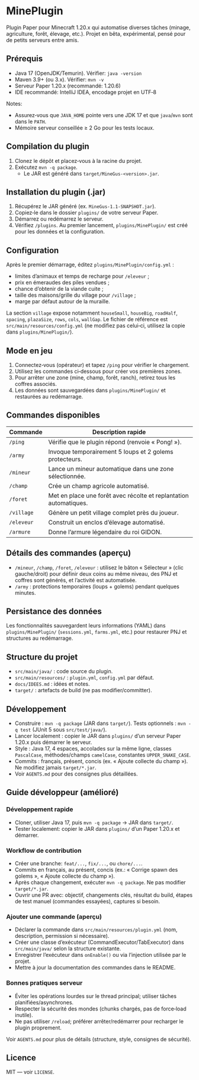 # MinePlugin

Plugin Paper pour Minecraft 1.20.x qui automatise diverses tâches (minage, agriculture, forêt, élevage, etc.). Projet en bêta, expérimental, pensé pour de petits serveurs entre amis.

## Prérequis
- Java 17 (OpenJDK/Temurin). Vérifier: `java -version`
- Maven 3.9+ (ou 3.x). Vérifier: `mvn -v`
- Serveur Paper 1.20.x (recommandé: 1.20.6)
- IDE recommandé: IntelliJ IDEA, encodage projet en UTF‑8

Notes:
- Assurez‑vous que `JAVA_HOME` pointe vers une JDK 17 et que `java`/`mvn` sont dans le `PATH`.
- Mémoire serveur conseillée ≥ 2 Go pour les tests locaux.

## Compilation du plugin
1. Clonez le dépôt et placez‑vous à la racine du projet.
2. Exécutez `mvn -q package`.
   - Le JAR est généré dans `target/MineGus-<version>.jar`.

## Installation du plugin (.jar)
1. Récupérez le JAR généré (ex. `MineGus-1.1-SNAPSHOT.jar`).
2. Copiez‑le dans le dossier `plugins/` de votre serveur Paper.
3. Démarrez ou redémarrez le serveur.
4. Vérifiez `/plugins`. Au premier lancement, `plugins/MinePlugin/` est créé pour les données et la configuration.

## Configuration
Après le premier démarrage, éditez `plugins/MinePlugin/config.yml` :
- limites d’animaux et temps de recharge pour `/eleveur` ;
- prix en émeraudes des piles vendues ;
- chance d’obtenir de la viande cuite ;
- taille des maisons/grille du village pour `/village` ;
- marge par défaut autour de la muraille.

La section `village` expose notamment `houseSmall`, `houseBig`, `roadHalf`, `spacing`, `plazaSize`, `rows`, `cols`, `wallGap`. Le fichier de référence est `src/main/resources/config.yml` (ne modifiez pas celui‑ci, utilisez la copie dans `plugins/MinePlugin/`).

## Mode en jeu
1. Connectez‑vous (opérateur) et tapez `/ping` pour vérifier le chargement.
2. Utilisez les commandes ci‑dessous pour créer vos premières zones.
3. Pour arrêter une zone (mine, champ, forêt, ranch), retirez tous les coffres associés.
4. Les données sont sauvegardées dans `plugins/MinePlugin/` et restaurées au redémarrage.

## Commandes disponibles
| Commande    | Description rapide                                                |
|-------------|-------------------------------------------------------------------|
| `/ping`     | Vérifie que le plugin répond (renvoie « Pong! »).                 |
| `/army`     | Invoque temporairement 5 loups et 2 golems protecteurs.           |
| `/mineur`   | Lance un mineur automatique dans une zone sélectionnée.           |
| `/champ`    | Crée un champ agricole automatisé.                                |
| `/foret`    | Met en place une forêt avec récolte et replantation automatiques. |
| `/village`  | Génère un petit village complet près du joueur.                   |
| `/eleveur`  | Construit un enclos d’élevage automatisé.                         |
| `/armure`   | Donne l’armure légendaire du roi GIDON.                           |

## Détails des commandes (aperçu)
- `/mineur`, `/champ`, `/foret`, `/eleveur` : utilisez le bâton « Sélecteur » (clic gauche/droit) pour définir deux coins au même niveau, des PNJ et coffres sont générés, et l’activité est automatisée.
- `/army` : protections temporaires (loups + golems) pendant quelques minutes.

## Persistance des données
Les fonctionnalités sauvegardent leurs informations (YAML) dans `plugins/MinePlugin/` (`sessions.yml`, `farms.yml`, etc.) pour restaurer PNJ et structures au redémarrage.

## Structure du projet
- `src/main/java/` : code source du plugin.
- `src/main/resources/` : `plugin.yml`, `config.yml` par défaut.
- `docs/IDEES.md` : idées et notes.
- `target/` : artefacts de build (ne pas modifier/committer).

## Développement
- Construire : `mvn -q package` (JAR dans `target/`). Tests optionnels : `mvn -q test` (JUnit 5 sous `src/test/java/`).
- Lancer localement : copier le JAR dans `plugins/` d’un serveur Paper 1.20.x puis démarrer le serveur.
- Style : Java 17, 4 espaces, accolades sur la même ligne, classes `PascalCase`, méthodes/champs `camelCase`, constantes `UPPER_SNAKE_CASE`.
- Commits : français, présent, concis (ex. « Ajoute collecte du champ »). Ne modifiez jamais `target/*.jar`.
- Voir `AGENTS.md` pour des consignes plus détaillées.

## Guide développeur (amélioré)

### Développement rapide
- Cloner, utiliser Java 17, puis `mvn -q package` → JAR dans `target/`.
- Tester localement: copier le JAR dans `plugins/` d’un Paper 1.20.x et démarrer.

### Workflow de contribution
- Créer une branche: `feat/...`, `fix/...`, ou `chore/...`.
- Commits en français, au présent, concis (ex.: « Corrige spawn des golems », « Ajoute collecte du champ »).
- Après chaque changement, exécuter `mvn -q package`. Ne pas modifier `target/*.jar`.
- Ouvrir une PR avec: objectif, changements clés, résultat du build, étapes de test manuel (commandes essayées), captures si besoin.

### Ajouter une commande (aperçu)
- Déclarer la commande dans `src/main/resources/plugin.yml` (nom, description, permission si nécessaire).
- Créer une classe d’exécuteur (CommandExecutor/TabExecutor) dans `src/main/java/` selon la structure existante.
- Enregistrer l’exécuteur dans `onEnable()` ou via l’injection utilisée par le projet.
- Mettre à jour la documentation des commandes dans le README.

### Bonnes pratiques serveur
- Éviter les opérations lourdes sur le thread principal; utiliser tâches planifiées/asynchrones.
- Respecter la sécurité des mondes (chunks chargés, pas de force‑load inutile).
- Ne pas utiliser `/reload`; préférer arrêter/redémarrer pour recharger le plugin proprement.

Voir `AGENTS.md` pour plus de détails (structure, style, consignes de sécurité).

## Licence
MIT — voir `LICENSE`.
